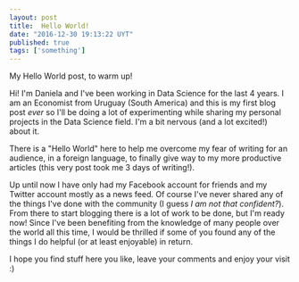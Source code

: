 ```yaml
---
layout: post
title:  Hello World!
date: "2016-12-30 19:13:22 UYT"
published: true
tags: ['something']
---
```

My Hello World post, to warm up! 

<!--more-->
Hi! I'm Daniela and I've been working in Data Science for the last 4 years. I am an Economist from Uruguay (South America) and this is my first blog post *ever* so I'll be doing a lot of experimenting while sharing my personal projects in the Data Science field. I'm a bit nervous (and a lot excited!) about it. 

There is a "Hello World" here to help me overcome my fear of writing for an audience, in a foreign language, to finally give way to my more productive articles (this very post took me 3 days of writing!).

Up until now I have only had my Facebook account for friends and my Twitter account mostly as a news feed. Of course I've never shared any of the things I've done with the community (I guess *I am not that confident?*). From there to start blogging there is a lot of work to be done, but I'm ready now! Since I've been benefiting from the knowledge of many people over the world all this time, I would be thrilled if some of you found any of the things I do helpful (or at least enjoyable) in return.

I hope you find stuff here you like, leave your comments and enjoy your visit :)  
